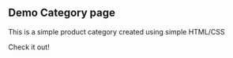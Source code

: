 ## Demo Category page

This is a simple product category created using simple HTML/CSS

Check it out!